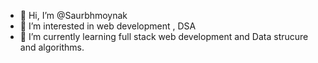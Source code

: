 - 👋 Hi, I’m @Saurbhmoynak
- 👀 I’m interested in web development , DSA 
- 🌱 I’m currently learning full stack web development and Data strucure and algorithms.

<!---
Saurbhmoynak/Saurbhmoynak is a ✨ special ✨ repository because its `README.md` (this file) appears on your GitHub profile.
You can click the Preview link to take a look at your changes.
--->
